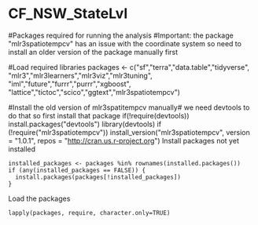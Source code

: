 # CF_NSW_StateLvl

#Packages required for running the analysis
#Important: the package "mlr3spatiotempcv" has an issue with the coordinate system so need to install an older version of the package manually first

#Load required libraries
packages <- c("sf","terra","data.table","tidyverse",
              "mlr3","mlr3learners","mlr3viz","mlr3tuning",
              "iml","future","furrr","purrr","xgboost",
              "lattice","tictoc","scico","ggtext","mlr3spatiotempcv")

#Install the old version of mlr3spatitempcv manually# we need devtools to do that so first install that package
if(!require(devtools)) install.packages("devtools")
library(devtools)
if (!require("mlr3spatiotempcv")) install_version("mlr3spatiotempcv", 
                                                  version = "1.0.1", 
                                                  repos = "http://cran.us.r-project.org")
Install packages not yet installed

```
installed_packages <- packages %in% rownames(installed.packages())
if (any(installed_packages == FALSE)) {
  install.packages(packages[!installed_packages])
}
```

Load the packages

```
lapply(packages, require, character.only=TRUE)
```
